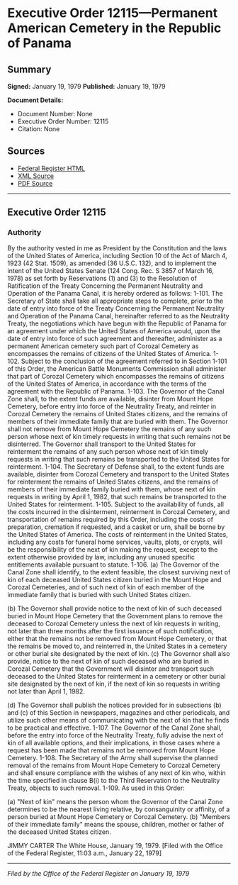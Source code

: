 # Executive Order 12115—Permanent American Cemetery in the Republic of Panama

## Summary

**Signed:** January 19, 1979
**Published:** January 19, 1979

**Document Details:**
- Document Number: None
- Executive Order Number: 12115
- Citation: None

## Sources
- [Federal Register HTML](https://www.presidency.ucsb.edu/documents/executive-order-12115-permanent-american-cemetery-the-republic-panama)
- [XML Source](None)
- [PDF Source](None)

---

## Executive Order 12115

### Authority

By the authority vested in me as President by the Constitution and the laws of the United States of America, including Section 10 of the Act of March 4, 1923 (42 Stat. 1509), as amended (36 U.S.C. 132), and to implement the intent of the United States Senate (124 Cong. Rec. S 3857 of March 16, 1978) as set forth by Reservations (1) and (3) to the Resolution of Ratification of the Treaty Concerning the Permanent Neutrality and Operation of the Panama Canal, it is hereby ordered as follows:
1-101. The Secretary of State shall take all appropriate steps to complete, prior to the date of entry into force of the Treaty Concerning the Permanent Neutrality and Operation of the Panama Canal, hereinafter referred to as the Neutrality Treaty, the negotiations which have begun with the Republic of Panama for an agreement under which the United States of America would, upon the date of entry into force of such agreement and thereafter, administer as a permanent American cemetery such part of Corozal Cemetery as encompasses the remains of citizens of the United States of America.
1-102. Subject to the conclusion of the agreement referred to in Section 1-101 of this Order, the American Battle Monuments Commission shall administer that part of Corozal Cemetery which encompasses the remains of citizens of the United States of America, in accordance with the terms of the agreement with the Republic of Panama.
1-103. The Governor of the Canal Zone shall, to the extent funds are available, disinter from Mount Hope Cemetery, before entry into force of the Neutrality Treaty, and reinter in Corozal Cemetery the remains of United States citizens, and the remains of members of their immediate family that are buried with them. The Governor shall not remove from Mount Hope Cemetery the remains of any such person whose next of kin timely requests in writing that such remains not be disinterred. The Governor shall transport to the United States for reinterment the remains of any such person whose next of kin timely requests in writing that such remains be transported to the United States for reinterment.
1-104. The Secretary of Defense shall, to the extent funds are available, disinter from Corozal Cemetery and transport to the United States for reinterment the remains of United States citizens, and the remains of members of their immediate family buried with them, whose next of kin requests in writing by April 1, 1982, that such remains be transported to the United States for reinterment.
1-105. Subject to the availability of funds, all the costs incurred in the disinterment, reinterment in Corozal Cemetery, and transportation of remains required by this Order, including the costs of preparation, cremation if requested, and a casket or urn, shall be borne by the United States of America. The costs of reinterment in the United States, including any costs for funeral home services, vaults, plots, or crypts, will be the responsibility of the next of kin making the request, except to the extent otherwise provided by law, including any unused specific entitlements available pursuant to statute.
1-106. (a) The Governor of the Canal Zone shall identify, to the extent feasible, the closest surviving next of kin of each deceased United States citizen buried in the Mount Hope and Corozal Cemeteries, and of such next of kin of each member of the immediate family that is buried with such United States citizen.

(b) The Governor shall provide notice to the next of kin of such deceased buried in Mount Hope Cemetery that the Government plans to remove the deceased to Corozal Cemetery unless the next of kin requests in writing, not later than three months after the first issuance of such notification, either that the remains not be removed from Mount Hope Cemetery, or that the remains be moved to, and reinterred in, the United States in a cemetery or other burial site designated by the next of kin.
(c) The Governor shall also provide, notice to the next of kin of such deceased who are buried in Corozal Cemetery that the Government will disinter and transport such deceased to the United States for reinterment in a cemetery or other burial site designated by the next of kin, if the next of kin so requests in writing not later than April 1, 1982.

(d) The Governor shall publish the notices provided for in subsections (b) and (c) of this Section in newspapers, magazines and other periodicals, and utilize such other means of communicating with the next of kin that he finds to be practical and effective.
1-107. The Governor of the Canal Zone shall, before the entry into force of the Neutrality Treaty, fully advise the next of kin of all available options, and their implications, in those cases where a request has been made that remains not be removed from Mount Hope Cemetery.
1-108. The Secretary of the Army shall supervise the planned removal of the remains from Mount Hope Cemetery to Corozal Cemetery and shall ensure compliance with the wishes of any next of kin who, within the time specified in clause B(i) to the Third Reservation to the Neutrality Treaty, objects to such removal.
1-109. As used in this Order:

(a) "Next of kin" means the person whom the Governor of the Canal Zone determines to be the nearest living relative, by consanguinity or affinity, of a person buried at Mount Hope Cemetery or Corozal Cemetery.
(b) "Members of their immediate family" means the spouse, children, mother or father of the deceased United States citizen.

JIMMY CARTER
The White House,
January 19, 1979.
[Filed with the Office of the Federal Register, 11:03 a.m., January 22, 1979]

---

*Filed by the Office of the Federal Register on January 19, 1979*
